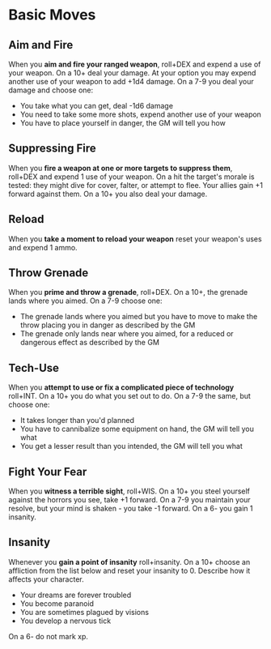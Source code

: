 # Basic Moves

## Aim and Fire
When you **aim and fire your ranged weapon**, roll+DEX and expend a use of your weapon. On a 10+ deal your damage. At your option you may expend another use of your weapon to add +1d4 damage. On a 7-9 you deal your damage and choose one:

  - You take what you can get, deal -1d6 damage
  - You need to take some more shots, expend another use of your weapon
  - You have to place yourself in danger, the GM will tell you how

 
## Suppressing Fire
When you **fire a weapon at one or more targets to suppress them**, roll+DEX and expend 1 use of your weapon. On a hit the target's morale is tested: they might dive for cover, falter, or attempt to flee. Your allies gain +1 forward against them. On a 10+ you also deal your damage.

## Reload
When you **take a moment to reload your weapon** reset your weapon's uses and expend 1 ammo.

## Throw Grenade
When you **prime and throw a grenade**, roll+DEX. On a 10+, the grenade lands where you aimed. On a 7-9 choose one:

  - The grenade lands where you aimed but you have to move to make the throw placing you in danger as described by the GM
  - The grenade only lands near where you aimed, for a reduced or dangerous effect as described by the GM


## Tech-Use
When you **attempt to use or fix a complicated piece of technology** roll+INT. On a 10+ you do what you set out to do. On a 7-9 the same, but choose one:

  - It takes longer than you'd planned
  - You have to cannibalize some equipment on hand, the GM will tell you what
  - You get a lesser result than you intended, the GM will tell you what

## Fight Your Fear
When you **witness a terrible sight**, roll+WIS. On a 10+ you steel yourself against the horrors you see, take +1 forward.  On a 7-9 you maintain your resolve, but your mind is shaken - you take -1 forward. On a 6- you gain 1 insanity.

## Insanity
Whenever you **gain a point of insanity** roll+insanity. On a 10+ choose an affliction from the list below and reset your insanity to 0. Describe how it affects your character. 

  - Your dreams are forever troubled
  - You become paranoid
  - You are sometimes plagued by visions
  - You develop a nervous tick

On a 6- do not mark xp.
